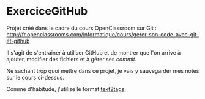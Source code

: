 ExerciceGitHub
==============

Projet créé dans le cadre du cours OpenClassroom sur Git : http://fr.openclassrooms.com/informatique/cours/gerer-son-code-avec-git-et-github

Il s'agit de s'entrainer à utiliser GitHub et de montrer que l'on arrive à
ajouter, modifier des fichiers et à gérer ses *commit*.

Ne sachant trop quoi mettre dans ce projet, je vais y sauvegarder mes notes
sur le cours ci-dessus.

Comme d'habitude, j'utilise le format [text2tags](http://txt2tags.org/).
